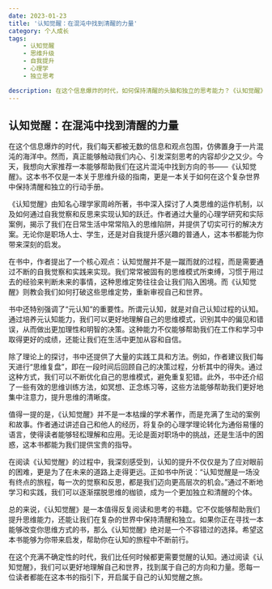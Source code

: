 ```yaml
---
date: 2023-01-23
title: '认知觉醒：在混沌中找到清醒的力量'
category: 个人成长
tags:
    - 认知觉醒
    - 思维升级
    - 自我提升
    - 心理学
    - 独立思考

description: 在这个信息爆炸的时代，如何保持清醒的头脑和独立的思考能力？《认知觉醒》这本书为我们提供了一条清晰的路径。通过深入探讨思维模式、元认知和实践方法，这本书帮助我们打破固有思维，实现认知的跃迁。
---
```


## 认知觉醒：在混沌中找到清醒的力量

在这个信息爆炸的时代，我们每天都被无数的信息和观点包围，仿佛置身于一片混沌的海洋中。然而，真正能够触动我们内心、引发深刻思考的内容却少之又少。今天，我想向大家推荐一本能够帮助我们在这片混沌中找到方向的书——《认知觉醒》。这本书不仅是一本关于思维升级的指南，更是一本关于如何在这个复杂世界中保持清醒和独立的行动手册。

《认知觉醒》由知名心理学家周岭所著，书中深入探讨了人类思维的运作机制，以及如何通过自我觉察和反思来实现认知的跃迁。作者通过大量的心理学研究和实际案例，揭示了我们在日常生活中常常陷入的思维陷阱，并提供了切实可行的解决方案。无论你是职场人士、学生，还是对自我提升感兴趣的普通人，这本书都能为你带来深刻的启发。

在书中，作者提出了一个核心观点：认知觉醒并不是一蹴而就的过程，而是需要通过不断的自我觉察和实践来实现。我们常常被固有的思维模式所束缚，习惯于用过去的经验来判断未来的事情，这种思维定势往往会让我们陷入困境。而《认知觉醒》则教会我们如何打破这些思维定势，重新审视自己和世界。

书中还特别强调了“元认知”的重要性。所谓元认知，就是对自己认知过程的认知。通过培养元认知能力，我们可以更好地理解自己的思维模式，识别其中的偏见和错误，从而做出更加理性和明智的决策。这种能力不仅能够帮助我们在工作和学习中取得更好的成绩，还能让我们在生活中更加从容和自信。

除了理论上的探讨，书中还提供了大量的实践工具和方法。例如，作者建议我们每天进行“思维复盘”，即在一段时间后回顾自己的决策过程，分析其中的得失。通过这种方式，我们可以不断优化自己的思维模式，避免重复犯错。此外，书中还介绍了一些有效的思维训练方法，如冥想、正念练习等，这些方法能够帮助我们更好地集中注意力，提升思维的清晰度。

值得一提的是，《认知觉醒》并不是一本枯燥的学术著作，而是充满了生动的案例和故事。作者通过讲述自己和他人的经历，将复杂的心理学理论转化为通俗易懂的语言，使得读者能够轻松理解和应用。无论是面对职场中的挑战，还是生活中的困惑，这本书都能为我们提供宝贵的指导。

在阅读《认知觉醒》的过程中，我深刻感受到，认知的提升不仅仅是为了应对眼前的困难，更是为了在未来的道路上走得更远。正如书中所说：“认知觉醒是一场没有终点的旅程，每一次的觉察和反思，都是我们迈向更高层次的机会。”通过不断地学习和实践，我们可以逐渐摆脱思维的枷锁，成为一个更加独立和清醒的个体。

总的来说，《认知觉醒》是一本值得反复阅读和思考的书籍。它不仅能够帮助我们提升思维能力，还能让我们在复杂的世界中保持清醒和独立。如果你正在寻找一本能够改变你思维方式的书，那么《认知觉醒》绝对是一个不容错过的选择。希望这本书能够为你带来启发，帮助你在认知的旅程中不断前行。

在这个充满不确定性的时代，我们比任何时候都更需要觉醒的认知。通过阅读《认知觉醒》，我们可以更好地理解自己和世界，找到属于自己的方向和力量。愿每一位读者都能在这本书的指引下，开启属于自己的认知觉醒之旅。
